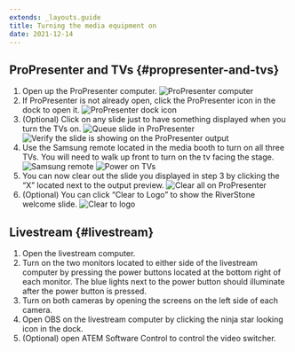 ```yaml
---
extends: _layouts.guide
title: Turning the media equipment on
date: 2021-12-14
---
```


## ProPresenter and TVs {#propresenter-and-tvs}

1. Open up the ProPresenter computer.
   ![](/assets/images/turning-the-media-equipment-on-propresenter-macbook.jpg "ProPresenter computer")
2. If ProPresenter is not already open, click the ProPresenter icon in the dock to open it.
   ![](/assets/images/turning-the-media-equipment-on-propresenter-dock-icon.jpg "ProPresenter dock icon")
3. (Optional) Click on any slide just to have something displayed when you turn the TVs on.
   ![](/assets/images/turning-the-media-equipment-on-queue-slide-01.jpg "Queue slide in ProPresenter")
   ![](/assets/images/turning-the-media-equipment-on-queue-slide-02.jpg "Verify the slide is showing on the ProPresenter output")
4. Use the Samsung remote located in the media booth to turn on all three TVs. You will need to walk up front to turn on the tv facing the stage.
   ![](/assets/images/turning-the-media-equipment-on-samsung-remote.jpg "Samsung remote")
   ![](/assets/images/turning-the-media-equipment-on-power-on-tvs.jpg "Power on TVs")
5. You can now clear out the slide you displayed in step 3 by clicking the “X” located next to the output preview.
   ![](/assets/images/turning-the-media-equipment-on-clear-all.jpg "Clear all on ProPresenter")
6. (Optional) You can click “Clear to Logo” to show the RiverStone welcome slide.
   ![](/assets/images/turning-the-media-equipment-on-clear-to-logo.jpeg "Clear to logo")

## Livestream {#livestream}

1. Open the livestream computer.
2. Turn on the two monitors located to either side of the livestream computer by pressing the power buttons located at the bottom right of each monitor. The blue lights next to the power button should illuminate after the power button is pressed.
3. Turn on both cameras by opening the screens on the left side of each camera.
4. Open OBS on the livestream computer by clicking the ninja star looking icon in the dock.
5. (Optional) open ATEM Software Control to control the video switcher.
